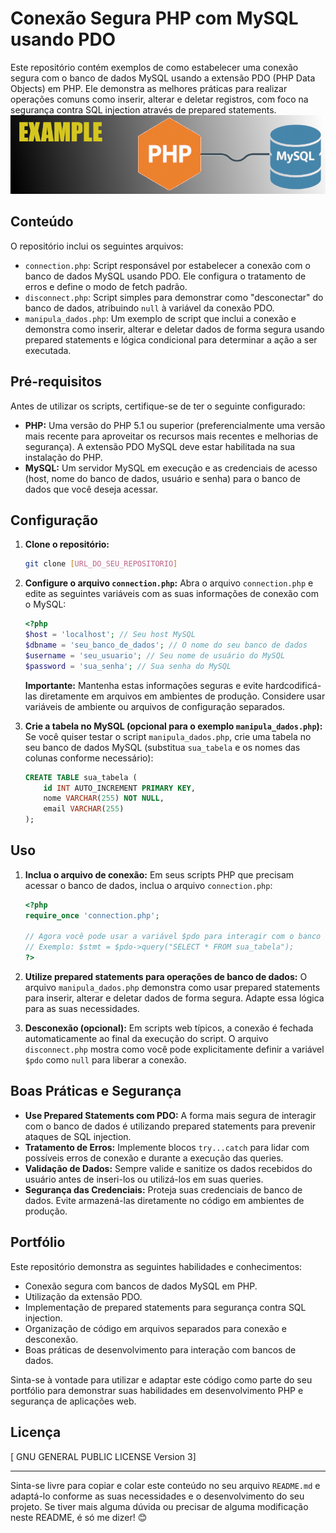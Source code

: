 # Conexão Segura PHP com MySQL usando PDO

Este repositório contém exemplos de como estabelecer uma conexão segura com o banco de dados MySQL usando a extensão PDO (PHP Data Objects) em PHP. Ele demonstra as melhores práticas para realizar operações comuns como inserir, alterar e deletar registros, com foco na segurança contra SQL injection através de prepared statements.
![Banner do Repositório](image/Banner-php-mysql.png)

## Conteúdo

O repositório inclui os seguintes arquivos:

* `connection.php`: Script responsável por estabelecer a conexão com o banco de dados MySQL usando PDO. Ele configura o tratamento de erros e define o modo de fetch padrão.
* `disconnect.php`: Script simples para demonstrar como "desconectar" do banco de dados, atribuindo `null` à variável da conexão PDO.
* `manipula_dados.php`: Um exemplo de script que inclui a conexão e demonstra como inserir, alterar e deletar dados de forma segura usando prepared statements e lógica condicional para determinar a ação a ser executada.

## Pré-requisitos

Antes de utilizar os scripts, certifique-se de ter o seguinte configurado:

* **PHP:** Uma versão do PHP 5.1 ou superior (preferencialmente uma versão mais recente para aproveitar os recursos mais recentes e melhorias de segurança). A extensão PDO MySQL deve estar habilitada na sua instalação do PHP.
* **MySQL:** Um servidor MySQL em execução e as credenciais de acesso (host, nome do banco de dados, usuário e senha) para o banco de dados que você deseja acessar.

## Configuração

1.  **Clone o repositório:**
    ```bash
    git clone [URL_DO_SEU_REPOSITORIO]
    ```

2.  **Configure o arquivo `connection.php`:**
    Abra o arquivo `connection.php` e edite as seguintes variáveis com as suas informações de conexão com o MySQL:
    ```php
    <?php
    $host = 'localhost'; // Seu host MySQL
    $dbname = 'seu_banco_de_dados'; // O nome do seu banco de dados
    $username = 'seu_usuario'; // Seu nome de usuário do MySQL
    $password = 'sua_senha'; // Sua senha do MySQL
    ```
    **Importante:** Mantenha estas informações seguras e evite hardcodificá-las diretamente em arquivos em ambientes de produção. Considere usar variáveis de ambiente ou arquivos de configuração separados.

3.  **Crie a tabela no MySQL (opcional para o exemplo `manipula_dados.php`):**
    Se você quiser testar o script `manipula_dados.php`, crie uma tabela no seu banco de dados MySQL (substitua `sua_tabela` e os nomes das colunas conforme necessário):
    ```sql
    CREATE TABLE sua_tabela (
        id INT AUTO_INCREMENT PRIMARY KEY,
        nome VARCHAR(255) NOT NULL,
        email VARCHAR(255)
    );
    ```

## Uso

1.  **Inclua o arquivo de conexão:**
    Em seus scripts PHP que precisam acessar o banco de dados, inclua o arquivo `connection.php`:
    ```php
    <?php
    require_once 'connection.php';

    // Agora você pode usar a variável $pdo para interagir com o banco de dados
    // Exemplo: $stmt = $pdo->query("SELECT * FROM sua_tabela");
    ?>
    ```

2.  **Utilize prepared statements para operações de banco de dados:**
    O arquivo `manipula_dados.php` demonstra como usar prepared statements para inserir, alterar e deletar dados de forma segura. Adapte essa lógica para as suas necessidades.

3.  **Desconexão (opcional):**
    Em scripts web típicos, a conexão é fechada automaticamente ao final da execução do script. O arquivo `disconnect.php` mostra como você pode explicitamente definir a variável `$pdo` como `null` para liberar a conexão.

## Boas Práticas e Segurança

* **Use Prepared Statements com PDO:** A forma mais segura de interagir com o banco de dados é utilizando prepared statements para prevenir ataques de SQL injection.
* **Tratamento de Erros:** Implemente blocos `try...catch` para lidar com possíveis erros de conexão e durante a execução das queries.
* **Validação de Dados:** Sempre valide e sanitize os dados recebidos do usuário antes de inseri-los ou utilizá-los em suas queries.
* **Segurança das Credenciais:** Proteja suas credenciais de banco de dados. Evite armazená-las diretamente no código em ambientes de produção.

## Portfólio

Este repositório demonstra as seguintes habilidades e conhecimentos:

* Conexão segura com bancos de dados MySQL em PHP.
* Utilização da extensão PDO.
* Implementação de prepared statements para segurança contra SQL injection.
* Organização de código em arquivos separados para conexão e desconexão.
* Boas práticas de desenvolvimento para interação com bancos de dados.

Sinta-se à vontade para utilizar e adaptar este código como parte do seu portfólio para demonstrar suas habilidades em desenvolvimento PHP e segurança de aplicações web.

## Licença

[ GNU GENERAL PUBLIC LICENSE Version 3]

---

Sinta-se livre para copiar e colar este conteúdo no seu arquivo `README.md` e adaptá-lo conforme as suas necessidades e o desenvolvimento do seu projeto. Se tiver mais alguma dúvida ou precisar de alguma modificação neste README, é só me dizer! 😊
